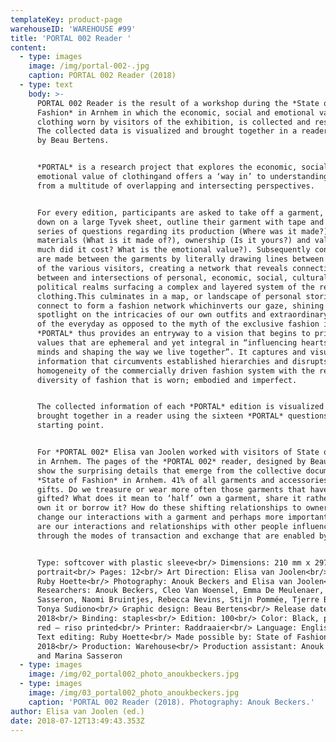 ```yaml
---
templateKey: product-page
warehouseID: 'WAREHOUSE #99'
title: 'PORTAL 002 Reader '
content:
  - type: images
    image: /img/portal-002-.jpg
    caption: PORTAL 002 Reader (2018)
  - type: text
    body: >-
      PORTAL 002 Reader is the result of a workshop during the *State of
      Fashion* in Arnhem in which the economic, social and emotional value of
      clothing worn by visitors of the exhibition, is collected and researched.
      The collected data is visualized and brought together in a reader designed
      by Beau Bertens.


      *PORTAL* is a research project that explores the economic, social and
      emotional value of clothingand offers a ‘way in’ to understanding garments
      from a multitude of overlapping and intersecting perspectives.


      For every edition, participants are asked to take off a garment, lay it
      down on a large Tyvek sheet, outline their garment with tape and answer a
      series of questions regarding its production (Where was it made?),
      materials (What is it made of?), ownership (Is it yours?) and value (How
      much did it cost? What is the emotional value?). Subsequently connections
      are made between the garments by literally drawing lines between the items
      of the various visitors, creating a network that reveals connections
      between and intersections of personal, economic, social, cultural and
      political realms surfacing a complex and layered system of the reality of
      clothing.This culminates in a map, or landscape of personal stories that
      connect to form a fashion network whichinverts our gaze, shining a
      spotlight on the intricacies of our own outfits and extraordinary aspects
      of the everyday as opposed to the myth of the exclusive fashion image.
      *PORTAL* thus provides an entryway to a vision that begins to prioritise
      values that are ephemeral and yet integral in “influencing hearts and
      minds and shaping the way we live together”. It captures and visualises
      information that circumvents established hierarchies and disrupts the
      homogeneity of the commercially driven fashion system with the refreshing
      diversity of fashion that is worn; embodied and imperfect.


      The collected information of each *PORTAL* edition is visualized and
      brought together in a reader using the sixteen *PORTAL* questions as their
      starting point.


      For *PORTAL 002* Elisa van Joolen worked with visitors of State of Fashion
      in Arnhem. The pages of the *PORTAL 002* reader, designed by Beau Bertens,
      show the surprising details that emerge from the collective document of
      *State of Fashion* in Arnhem. 41% of all garments and accessories are
      gifts. Do we treasure or wear more often those garments that have been
      gifted? What does it mean to ‘half’ own a garment, share it rather than
      own it or borrow it? How do these shifting relationships to ownership
      change our interactions with a garment and perhaps more importantly how
      are our interactions and relationships with other people influenced
      through the modes of transaction and exchange that are enabled by this?


      Type: softcover with plastic sleeve<br/> Dimensions: 210 mm x 297 mm
      portrait<br/> Pages: 12<br/> Art Direction: Elisa van Joolen<br/> Text:
      Ruby Hoette<br/> Photography: Anouk Beckers and Elisa van Joolen<br/>
      Researchers: Anouk Beckers, Cleo Van Woensel, Emma De Meulenaer, Marina
      Sasseron, Naomi Bruintjes, Rebecca Nevins, Stijn Pommée, Tjerre Bijker,
      Tonya Sudiono<br/> Graphic design: Beau Bertens<br/> Release date: Spring
      2018<br/> Binding: staples<br/> Edition: 100<br/> Color: Black, pink and
      red – riso printed<br/> Printer: Raddraaier<br/> Language: English<br/>
      Text editing: Ruby Hoette<br/> Made possible by: State of Fashion
      2018<br/> Production: Warehouse<br/> Production assistant: Anouk Beckers
      and Marina Sasseron
  - type: images
    image: /img/02_portal002_photo_anoukbeckers.jpg
  - type: images
    image: /img/03_portal002_photo_anoukbeckers.jpg
    caption: 'PORTAL 002 Reader (2018). Photography: Anouk Beckers.'
author: Elisa van Joolen (ed.)
date: 2018-07-12T13:49:43.353Z
---
```

